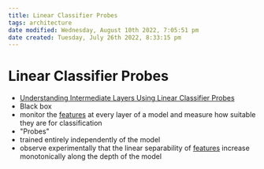 ```yaml
---
title: Linear Classifier Probes
tags: architecture 
date modified: Wednesday, August 10th 2022, 7:05:51 pm
date created: Tuesday, July 26th 2022, 8:33:15 pm
---
```


# Linear Classifier Probes
- [Understanding Intermediate Layers Using Linear Classifier Probes](https://arxiv.org/abs/1610.01644)
- Black box
- monitor the [features](Features.md) at every layer of a model and measure how suitable they are for classification
- "Probes"
- trained entirely independently of the model
- observe experimentally that the linear separability of [features](Features.md) increase monotonically along the depth of the model

